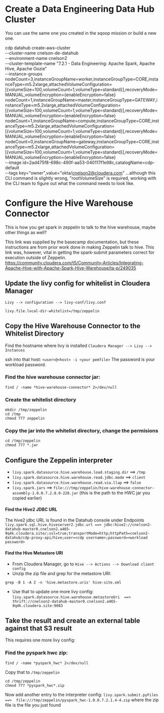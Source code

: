 # Create a Data Engineering Data Hub Cluster
You can use the same one you created in the sqoop mission or build a new one.

cdp datahub create-aws-cluster \
--cluster-name cnelson-de-datahub \
--environment-name cnelson2 \
--cluster-template-name "7.2.1 - Data Engineering: Apache Spark, Apache Hive, Apache Oozie" \
--instance-groups nodeCount=3,instanceGroupName=worker,instanceGroupType=CORE,instanceType=m5.2xlarge,attachedVolumeConfiguration=\[\{volumeSize=100,volumeCount=1,volumeType=standard\}\],recoveryMode=MANUAL,volumeEncryption=\{enableEncryption=false\} nodeCount=1,instanceGroupName=master,instanceGroupType=GATEWAY,instanceType=m5.2xlarge,attachedVolumeConfiguration=\[\{volumeSize=100,volumeCount=1,volumeType=standard\}\],recoveryMode=MANUAL,volumeEncryption=\{enableEncryption=false\} nodeCount=1,instanceGroupName=compute,instanceGroupType=CORE,instanceType=m5.2xlarge,attachedVolumeConfiguration=\[\{volumeSize=100,volumeCount=1,volumeType=standard\}\],recoveryMode=MANUAL,volumeEncryption=\{enableEncryption=false\} nodeCount=0,instanceGroupName=gateway,instanceGroupType=CORE,instanceType=m5.2xlarge,attachedVolumeConfiguration=\[\{volumeSize=100,volumeCount=1,volumeType=standard\}\],recoveryMode=MANUAL,volumeEncryption=\{enableEncryption=false\} \
--image id=2ad475f8-698c-490f-aa53-040117f1e98c,catalogName=cdp-default \
--tags key="owner",value="okta/cnelson2@cloudera.com" 
...although this CLI command is slightly wrong, "rootVolumeSize" is required, working with the CLI team to figure out what the command needs to look like.


# Configure the Hive Warehouse Connector

This is how you get spark in zeppelin to talk to the hive warehouse, maybe other things as well?

This link was supplied by the basecamp documentation, but these instructions are from prior work done in making Zeppelin talk to hive.  This link was, however, vital in getting the spark-submit parameters correct for execution outside of Zeppelin.
https://community.cloudera.com/t5/Community-Articles/Integrating-Apache-Hive-with-Apache-Spark-Hive-Warehouse/ta-p/249035


## Update the livy config for whitelist in Cloudera Manager

`Livy --> configuration --> livy-conf/livy.conf`
```
livy.file.local-dir-whitelist=/tmp/zeppelin
```

## Copy the Hive Warehouse Connector to the Whitelist Directory
Find the hostname where livy is installed `Cloudera Manager --> Livy --> Instances`

ssh into that host:  `<user>@<host> -i <your pemfile>`
The password is your workload password.

### Find the hive warehouse connector jar:
```
find / -name *hive-warehouse-connector* 2>/dev/null
```
### Create the whitelist directory
```
mkdir /tmp/zeppelin
cd /tmp
chmod 777 zeppelin
```

### Copy the jar into the whitelist directory, change the permisions
```
cd /tmp/zeppelin
chmod 777 *.jar
```
## Configure the Zeppelin interpreter
* `livy.spark.datasource.hive.warehouse.load.staging.dir`  ==> `/tmp`
* `livy.spark.datasource.hive.warehouse.read.jdbc.mode` ==> `client`
* `livy.spark.datasource.hive.warehouse.read.via.llap` ==> `false`
* `livy.spark.jars` ==> `file:///tmp/zeppelin/hive-warehouse-connector-assembly-1.0.0.7.2.8.0-228.jar`  (this is the path to the HWC jar you copied earlier)

#### Find the Hive2 JDBC URL
The hive2 jdbc URL is found in the Datahub console under Endpoints
`livy.spark.sql.hive.hiveserver2.jdbc.url ==> jdbc:hive2://cnelson2-datahub-master0.cnelson2.a465-9q4k.cloudera.site/;ssl=true;transportMode=http;httpPath=cnelson2-datahub/cdp-proxy-api/hive;user=<cdp username>;password=<workload password>`

#### Find the Hive Metastore URI
* From Cloudera Manager, go to `Hive --> Actions --> Download client config`
* Unzip the zip file and grep for the metastore URI:
```
grep -B 1 -A 2 -n 'hive.metastore.uris' hive-site.xml
```
* Use that to update one more livy config:
`livy.spark.datasource.hive.warehouse.metastoreUri  ==> thrift://cnelson2-datahub-master0.cnelson2.a465-9q4k.cloudera.site:9083`


## Take the result and create an external table against that S3 result
This requires one more livy config:
### Find the pyspark hwc zip:
```
find / -name *pyspark_hwc* 2>/dev/null
```
Copy that to `/tmp/zeppelin` 
```
cd /tmp/zeppelin
chmod 777 *pyspark_hwc*.zip
```

Now add another entry to the interpreter config:
`livy.spark.submit.pyFiles  ==>  file:///tmp/zeppelin/pyspark_hwc-1.0.0.7.2.1.4-4.zip` where the zip file is the file you just found
